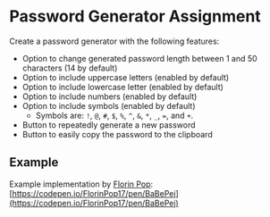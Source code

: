 # Password Generator Assignment

Create a password generator with the following features:
 - Option to change generated password length between 1 and 50 characters (14 by default)
 - Option to include uppercase letters (enabled by default)
 - Option to include lowercase letter (enabled by default)
 - Option to include numbers (enabled by default)
 - Option to include symbols (enabled by default)
   - Symbols are: `!`, `@`, `#`, `$`, `%`, `^`, `&`, `*`, `_`, `=`, and `+`.
 - Button to repeatedly generate a new password
 - Button to easily copy the password to the clipboard

 ## Example

 Example implementation by [Florin Pop](https://www.florin-pop.com/):
 [https://codepen.io/FlorinPop17/pen/BaBePej](https://codepen.io/FlorinPop17/pen/BaBePej)